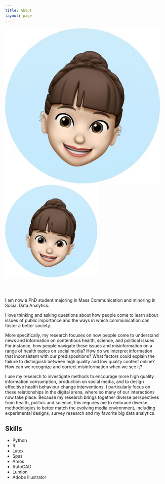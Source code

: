 ```yaml
---
title: About
layout: page
---
```

![GitHub](assets/images/Memoji_rachel.jpg "GitHub,Memojirachel")
<img src="assets/images/Memoji_rachel.jpg" alt="GitHub" title="GitHub,Memojirachel" width="300" height="300" />

<br />
<br />

<p>I am now a PhD student majoring in Mass Communication and minoring in Social Data Analytics. </p> 

<p>I love thinking and asking questions about how people come to learn about issues of public importance and the ways in which communication can foster a better society.</p>

<p>More specifically, my research focuses on how people come to understand news and information on contentious health, science, and political issues. For instance, how people navigate these issues and misinformation on a range of health topics on social media? How do we interpret information that inconsistent with our predispositions? What factors could explain the failure to distinguish between high quality and low quality content online? How can we recognize and correct misinformation when we see it?</p>

<p> I use my research to investigate methods to encourage more high quality information consumption, production on social media, and to design effecitive health behaviour change interventions. I particularly focus on these relationships in the digital arena, where so many of our interactions now take place. Because my research brings together diverse perspectives from health, politics and science, this requires me to embrace diverse methodologies to better match the evolving media environment, including experimental designs, survey research and my favorite big data analytics. </p>

<h2>Skills</h2>

<ul class="skill-list">
	<li>Python</li>
	<li>R</li>
	<li>Latex</li>
	<li>Spss</li>
	<li>Amos</li>
	<li>AutoCAD</li>
	<li>Lumion</li>
	<li>Adobe Illustrator</li>
</ul>
